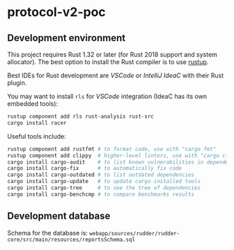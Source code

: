 # protocol-v2-poc

## Development environment

This project requires Rust 1.32 or later (for Rust 2018 support
and system allocator).
The best option to install the Rust compiler is to use
[rustup](https://www.rust-lang.org/tools/install).

Best IDEs for Rust development are *VSCode* or *IntelliJ IdeaC*
with their Rust plugin.

You may want to install `rls` for *VSCode* integration 
(IdeaC has its own embedded tools):

```bash
rustup component add rls rust-analysis rust-src
cargo install racer
```

Useful tools include:

```bash
rustup component add rustfmt # to format code, use with "cargo fmt"
rustup component add clippy  # higher-level linters, use with "cargo clippy"
cargo install cargo-audit    # to list known vulnerabilities in dependencies
cargo install cargo-fix      # to automatically fix code
cargo install cargo-outdated # to list outdated dependencies
cargo install cargo-update   # to update cargo-installed tools
cargo install cargo-tree     # to see the tree of dependencies
cargo install cargo-benchcmp # to compare benchmarks results
```

## Development database

Schema for the database is: `webapp/sources/rudder/rudder-core/src/main/resources/reportsSchema.sql`
